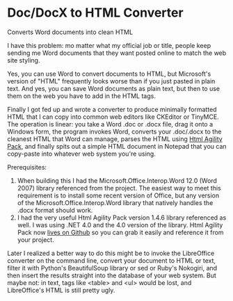 # Doc/DocX to HTML Converter
 Converts Word documents into clean HTML

I have this problem: mo matter what my official job or title, people keep sending me Word documents that they want posted online to match the web site styling.

Yes, you can use Word to convert documents to HTML, but Microsoft's version of "HTML" frequently looks worse than if you just pasted in plain text. And yes, you can save Word documents as plain text, but then to use them on the web you have to add in the HTML tags.

Finally I got fed up and wrote a converter to produce minimally formatted HTML that I can copy into common web editors like CKEditor or TinyMCE. The operation is linear: you take a Word .doc or .docx file, drag it onto a Windows form, the program invokes Word, converts your .doc/.docx to the cleanest HTML that Word can manage, parses the HTML using [Html Agility Pack](https://github.com/zzzprojects/html-agility-pack), and finally spits out a simple HTML document in Notepad that you can copy-paste into whatever web system you're using.

Prerequisites:

1. When building this I had the Microsoft.Office.Interop.Word 12.0 (Word 2007) library referenced from the project. The easiest way to meet this requirement is to install some recent version of Office, but any version of the Microsoft.Office.Interop.Word library that natively handles the .docx format should work.
2. I had the very useful Html Agility Pack version 1.4.6 library referenced as well. I was using .NET 4.0 and the 4.0 version of the library. Html Agility Pack now [lives on Github](https://github.com/zzzprojects/html-agility-pack) so you can grab it easily and reference it from your project. 

Later I realized a better way to do this might be to invoke the LibreOffice converter on the command line, convert your document to HTML or text, filter it with Python's BeautifulSoup library or sed or Ruby's Nokogiri, and then insert the results straight into the database of your web system. But maybe not: in text, tags like <<span>table</span>> and <<span>ul</span>> would be lost, and LibreOffice's HTML is still pretty ugly.